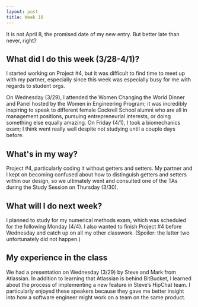 ```yaml
---
layout: post
title: Week 10
---
```


It is not April 8, the promised date of my new entry. But better late than never, right?

## What did I do this week (3/28-4/1)?

I started working on Project #4, but it was difficult to find time to meet up with my partner, especially since this week was especially busy for me with regards to student orgs.

On Wednesday (3/29), I attended the Women Changing the World Dinner and Panel hosted by the Women in Engineering Program; it was incredibly inspiring to speak to different female Cockrell School alumni who are all in management positions, pursuing entrepreneurial interests, or doing something else equally amazing. On Friday (4/1), I took a biomechanics exam; I think went really well despite not studying until a couple days before.

## What's in my way?

Project #4, particularly coding it without getters and setters. My partner and I kept on becoming confused about how to distinguish getters and setters within our design, so we ultimately went and consulted one of the TAs during the Study Session on Thursday (3/30).

## What will I do next week?

I planned to study for my numerical methods exam, which was scheduled for the following Monday (4/4). I also wanted to finish Project #4 before Wednesday and catch up on all my other classwork. (Spoiler: the latter two unfortunately did not happen.)

## My experience in the class

We had a presentation on Wednesday (3/29) by Steve and Mark from Atlassian. In addition to learning that Atlassian is behind BitBucket, I learned about the process of implementing a new feature in Steve’s HipChat team. I particularly enjoyed these speakers because they gave me better insight into how a software engineer might work on a team on the same product.
